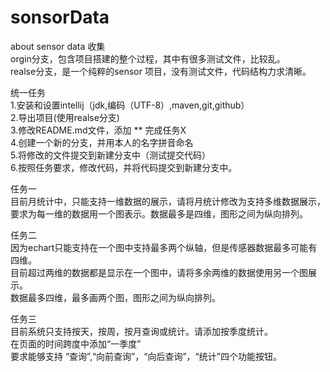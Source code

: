 # sonsorData
about sensor data 收集<br>
orgin分支，包含项目搭建的整个过程，其中有很多测试文件，比较乱。<br>
realse分支，是一个纯粹的sensor 项目，没有测试文件，代码结构力求清晰。

统一任务<br>
1.安装和设置intellij（jdk,编码（UTF-8）,maven,git,github）<br>
2.导出项目(使用realse分支)<br>
3.修改README.md文件，添加 ** 完成任务X<br>
4.创建一个新的分支，并用本人的名字拼音命名<br>
5.将修改的文件提交到新建分支中（测试提交代码）<br>
6.按照任务要求，修改代码，并将代码提交到新建分支中。<br>

任务一<br>
目前月统计中，只能支持一维数据的展示，请将月统计修改为支持多维数据展示，
<br>要求为每一维的数据用一个图表示。数据最多是四维，图形之间为纵向排列。

任务二<br>
因为echart只能支持在一个图中支持最多两个纵轴，但是传感器数据最多可能有四维。
<br>目前超过两维的数据都是显示在一个图中，请将多余两维的数据使用另一个图展示。
<br>数据最多四维，最多画两个图，图形之间为纵向排列。

任务三<br>
目前系统只支持按天，按周，按月查询或统计。请添加按季度统计。
<br>在页面的时间跨度中添加“一季度”
<br>要求能够支持 “查询”,“向前查询”，“向后查询”，“统计”四个功能按钮。


